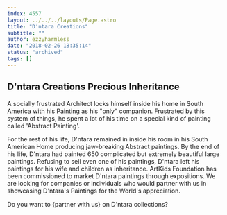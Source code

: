 ```yaml
---
index: 4557
layout: ../../../layouts/Page.astro
title: "D'ntara Creations"
subtitle: ""
author: ezzyharmless
date: "2018-02-26 18:35:14"
status: "archived"
tags: []
---
```


## D'ntara Creations <span class="has-text-calm is-size-4">Precious Inheritance</span>

A socially frustrated Architect locks himself inside his home in South America with his Painting as his "only" companion. Frustrated by this system of things, he spent a lot of his time on a special kind of painting called 'Abstract Painting'.

For the rest of his life, D'ntara remained in inside his room in his South American Home producing jaw-breaking Abstract paintings. By the end of his life, D'ntara had painted 650 complicated but extremely beautiful large paintings. Refusing to sell even one of his paintings, D'ntara left his paintings for his wife and children as inheritance. ArtKids Foundation has been commissioned to market D'ntara paintings through expositions. We are looking for companies or individuals who would partner with us in showcasing D'ntara's Paintings for the World's appreciation.

Do you want to {partner with us} on D'ntara collections?
